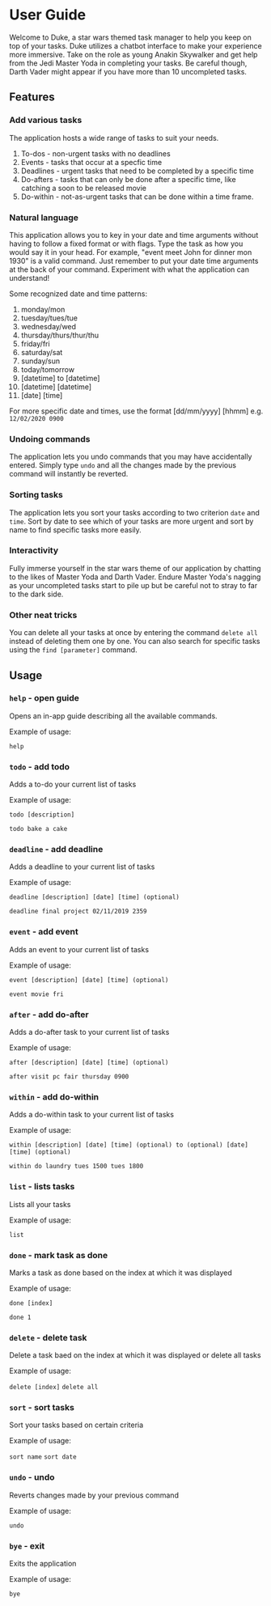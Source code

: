# User Guide
Welcome to Duke, a star wars themed task manager to help you keep on top of  your tasks. Duke utilizes a chatbot
interface to make your experience more immersive. Take on the role as young Anakin Skywalker and get help from the
Jedi Master Yoda in completing your tasks. Be careful though, Darth Vader might appear if you have more than 10
uncompleted tasks.

## Features 


### Add various tasks
The application hosts a wide range of tasks to suit your needs. 
1. To-dos - non-urgent tasks with no deadlines
2. Events - tasks that occur at a specfic time
3. Deadlines - urgent tasks that need to be completed by a specific time
4. Do-afters - tasks that can only be done after a specific time, like catching a soon to be released movie
5. Do-within - not-as-urgent tasks that can be done within a time frame.

### Natural language
This application allows you to key in your date and time arguments without having to follow a fixed format or with
flags. Type the task as how you would say it in your head. For example, "event meet John for dinner mon 1930" is a
valid command. Just remember to put your date time arguments at the back of your command. Experiment with what the
application can understand!

Some recognized  date and time patterns:

1. monday/mon
2. tuesday/tues/tue
3. wednesday/wed
4. thursday/thurs/thur/thu
5. friday/fri
6. saturday/sat
7. sunday/sun
8. today/tomorrow
9. [datetime] to [datetime]
10. [datetime] [datetime]
11. [date] [time]

For more specific date and times, use the format [dd/mm/yyyy] [hhmm] e.g. ```12/02/2020 0900```

### Undoing commands
The application lets you undo commands that you may have accidentally entered. Simply type ```undo``` and all the
changes made by the previous command will instantly be reverted. 

### Sorting tasks
The application lets you sort your tasks according to two criterion ```date``` and ```time```. Sort by date to see
which of your tasks are more urgent and sort by name to find specific tasks more easily. 


### Interactivity
Fully immerse yourself in the star wars theme of our application by chatting to the likes of Master Yoda and Darth 
Vader. Endure Master Yoda's nagging as your uncompleted tasks start to pile up but be careful not to stray to far to
the dark side.

### Other neat tricks
You can delete all your tasks at once by entering the command ```delete all``` instead of deleting them one by one. You
can also search for specific tasks using the ```find [parameter]``` command.

## Usage

### `help` - open guide

Opens an in-app guide describing all the available commands.

Example of usage: 

`help`

### `todo` - add todo

Adds a to-do your current list of tasks

Example of usage: 

`todo [description]`

`todo bake a cake`

### `deadline` - add deadline

Adds a deadline to your current list of tasks

Example of usage: 

`deadline [description] [date] [time] (optional)`

`deadline final project 02/11/2019 2359`

### `event` - add event

Adds an event to your current list of tasks

Example of usage: 

`event [description] [date] [time] (optional)`

`event movie fri`

### `after` - add do-after

Adds a do-after task to your current list of tasks

Example of usage: 

`after [description] [date] [time] (optional)`

`after visit pc fair thursday 0900`

### `within` - add do-within

Adds a do-within task to your current list of tasks

Example of usage: 

`within [description] [date] [time] (optional) to (optional) [date] [time] (optional)`

`within do laundry tues 1500 tues 1800`

### `list` - lists tasks

Lists all your tasks

Example of usage: 

`list`

### `done` - mark task as done

Marks a task as done based on the index  at which it was displayed

Example of usage: 

`done [index]`

`done 1`

### `delete` - delete task

Delete a task baed on the index at which it was displayed or delete all tasks

Example of usage: 

`delete [index]` `delete all`

### `sort` - sort tasks

Sort your tasks based on certain criteria

Example of usage: 

`sort name` `sort date`

### `undo` - undo

Reverts changes made by your previous command

Example of usage: 

`undo`

### `bye` - exit

Exits the application

Example of usage: 

`bye`





